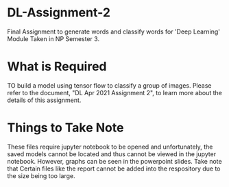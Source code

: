 # DL-Assignment-2
Final Assignment to generate words and classify words for 'Deep Learning' Module Taken in NP Semester 3.
# What is Required
TO build a model using tensor flow to classify a group of images. Please refer to the document, "DL Apr 2021 Assignment 2", to learn more about the details of this assignment.
# Things to Take Note
These files require jupyter notebook to be opened and unfortunately, the saved models cannot be located and thus cannot be viewed in the jupyter notebook. However, graphs can be seen in the powerpoint slides. 
Take note that Certain files like the report cannot be added into the respository due to the size being too large. 
